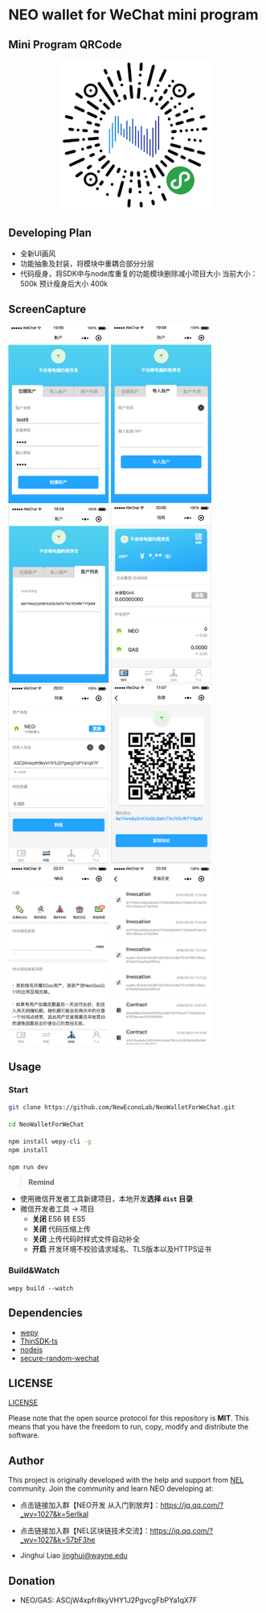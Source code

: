 # NEO wallet for WeChat mini program

## Mini Program QRCode

<p align="center">
  <img
    src="./img/qrcode.jpg"
    width="300px;">
</p>

## Developing Plan
- 全新UI画风
- 功能抽象及封装，将模块中重耦合部分分层
- 代码瘦身，将SDK中与node库重复的功能模块删除减小项目大小 当前大小：500k 预计瘦身后大小 400k

## ScreenCapture
<!-- ### New Version -->
<div>
<img src="./img/index0.png" width="200" alt="首页"/>
<img src="./img/index1.png" width="200" alt="首页"/>
<img src="./img/index2.png" width="200" alt="首页"/>
<img src="./img/home.png" width="200" alt="首页"/>
</div>
<div>
<img src="./img/send.png" width="200" alt="首页"/>
<img src="./img/receive.png" width="200" alt="首页"/>
<img src="./img/nns.png" width="200" alt="首页"/>
<img src="./img/history.png" width="200" alt="首页"/>
</div>

<!-- ### Old Version
<div>
<img src="./img/index.JPG" width="200" alt="首页"/>
<img src="./img/send.JPG" width="200" alt="转账"/>
<img src="./img/receive.JPG" width="200" alt="收款"/>
<img src="./img/history.JPG" width="200" alt="交易历史"/>
</div>
<div>
<img src="./img/transaction.JPG" width="200" alt="交易详情"/>
<img src="./img/vin.JPG" width="200" alt="交易输入"/>
<img src="./img/vout.JPG" width="200" alt="交易输出"/>
<img src="./img/mine.JPG" width="200" alt="个人"/>
</div> -->

## Usage

### Start

``` bash
git clone https://github.com/NewEconoLab/NeoWalletForWeChat.git

cd NeoWalletForWeChat

npm install wepy-cli -g
npm install

npm run dev
```


> **Remind**
- 使用微信开发者工具新建项目，本地开发**选择 `dist` 目录**
- 微信开发者工具 -> 项目
  - **关闭** ES6 转 ES5
  - **关闭** 代码压缩上传
  - **关闭** 上传代码时样式文件自动补全
  - **开启** 开发环境不校验请求域名、TLS版本以及HTTPS证书


### Build&Watch

```
wepy build --watch
```

## Dependencies

- [wepy](https://github.com/Tencent/wepy)
- [ThinSDK-ts](https://github.com/NewEconoLab/neo-thinsdk-ts)
- [nodejs](https://github.com/nodejs/node)
- [secure-random-wechat](https://github.com/Liaojinghui/secure-random-wechat)


## LICENSE

[LICENSE](https://github.com/NewEconoLab/NeoWalletForWeChat/blob/master/LICENSE)

Please note that the open source protocol for this repository is **MIT**. This means that you have the freedom to run, copy, modify and distribute the software. 

## Author
This project is originally developed with the help and support from [NEL](https://github.com/NewEconoLab/) community. Join the community and learn NEO developing at:
- 点击链接加入群【NEO开发 从入门到放弃】：https://jq.qq.com/?_wv=1027&k=5erIkal
- 点击链接加入群【NEL区块链技术交流】：https://jq.qq.com/?_wv=1027&k=57bF3he

- Jinghui Liao <jinghui@wayne.edu>

## Donation

- NEO/GAS: ASCjW4xpfr8kyVHY1J2PgvcgFbPYa1qX7F

